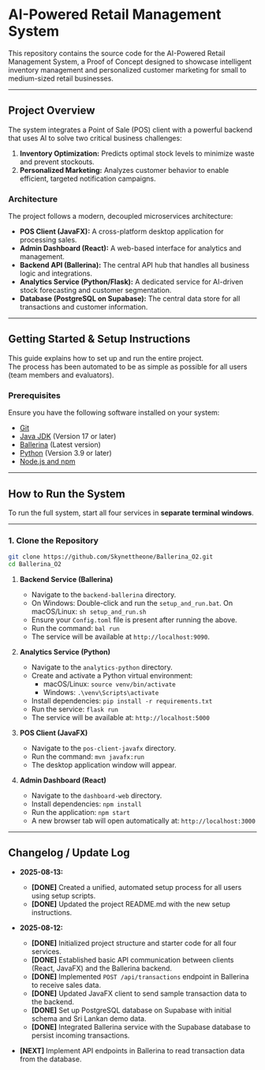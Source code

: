 # AI-Powered Retail Management System

This repository contains the source code for the AI-Powered Retail Management System, a Proof of Concept designed to showcase intelligent inventory management and personalized customer marketing for small to medium-sized retail businesses.

---

## **Project Overview**

The system integrates a Point of Sale (POS) client with a powerful backend that uses AI to solve two critical business challenges:

1.  **Inventory Optimization:** Predicts optimal stock levels to minimize waste and prevent stockouts.
2.  **Personalized Marketing:** Analyzes customer behavior to enable efficient, targeted notification campaigns.

### **Architecture**

The project follows a modern, decoupled microservices architecture:

* **POS Client (JavaFX):** A cross-platform desktop application for processing sales.
* **Admin Dashboard (React):** A web-based interface for analytics and management.
* **Backend API (Ballerina):** The central API hub that handles all business logic and integrations.
* **Analytics Service (Python/Flask):** A dedicated service for AI-driven stock forecasting and customer segmentation.
* **Database (PostgreSQL on Supabase):** The central data store for all transactions and customer information.

---


## **Getting Started & Setup Instructions**

This guide explains how to set up and run the entire project.  
The process has been automated to be as simple as possible for all users (team members and evaluators).

### **Prerequisites**

Ensure you have the following software installed on your system:

- [Git](https://git-scm.com/downloads)
- [Java JDK](https://www.oracle.com/java/technologies/javase/jdk17-archive-downloads.html) (Version 17 or later)
- [Ballerina](https://ballerina.io/downloads/) (Latest version)
- [Python](https://www.python.org/downloads/) (Version 3.9 or later)
- [Node.js and npm](https://nodejs.org/)

---

## **How to Run the System**

To run the full system, start all four services in **separate terminal windows**.

---

### **1. Clone the Repository**

```bash
git clone https://github.com/Skynettheone/Ballerina_O2.git
cd Ballerina_O2
```

1.  **Backend Service (Ballerina)**
    * Navigate to the `backend-ballerina` directory.
    * On Windows: Double-click and run the `setup_and_run.bat`. On macOS/Linux: `sh setup_and_run.sh`
    * Ensure your `Config.toml` file is present after running the above.
    * Run the command: `bal run`
    * The service will be available at `http://localhost:9090`.

3. **Analytics Service (Python)**
    * Navigate to the `analytics-python` directory.
    * Create and activate a Python virtual environment:
        * macOS/Linux: `source venv/bin/activate`
        * Windows: `.\venv\Scripts\activate`
    * Install dependencies: `pip install -r requirements.txt`
    * Run the service: `flask run`
    * The service will be available at: `http://localhost:5000`

3.  **POS Client (JavaFX)**
    * Navigate to the `pos-client-javafx` directory.
    * Run the command: `mvn javafx:run`
    * The desktop application window will appear.

5. **Admin Dashboard (React)**
    * Navigate to the `dashboard-web` directory.
    * Install dependencies: `npm install`
    * Run the application: `npm start`
    * A new browser tab will open automatically at: `http://localhost:3000`

---

## **Changelog / Update Log**

* **2025-08-13:**
    * **[DONE]** Created a unified, automated setup process for all users using setup scripts.
    * **[DONE]** Updated the project README.md with the new setup instructions.

* **2025-08-12:**
    * **[DONE]** Initialized project structure and starter code for all four services.
    * **[DONE]** Established basic API communication between clients (React, JavaFX) and the Ballerina backend.
    * **[DONE]** Implemented `POST /api/transactions` endpoint in Ballerina to receive sales data.
    * **[DONE]** Updated JavaFX client to send sample transaction data to the backend.
    * **[DONE]** Set up PostgreSQL database on Supabase with initial schema and Sri Lankan demo data.
    * **[DONE]** Integrated Ballerina service with the Supabase database to persist incoming transactions.
* **[NEXT]** Implement API endpoints in Ballerina to read transaction data from the database.
